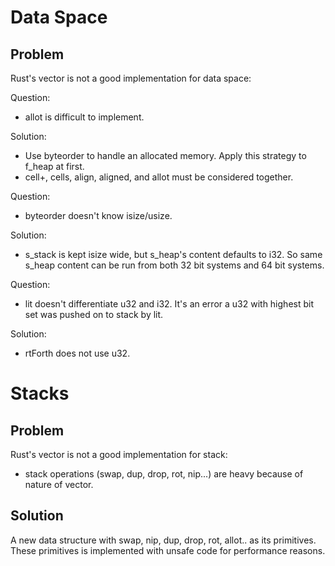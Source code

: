 # Data Space

## Problem

Rust's vector is not a good implementation for data space:

Question:

* allot is difficult to implement.

Solution:

* Use byteorder to handle an allocated memory. Apply this strategy to f_heap at first.
* cell+, cells, align, aligned, and allot must be considered together.

Question:

* byteorder doesn't know isize/usize.

Solution:

* s_stack is kept isize wide, but s_heap's content defaults to i32. So same s_heap content can be run from both 32 bit systems and 64 bit systems.

Question:

* lit doesn't differentiate u32 and i32. It's an error a u32 with highest bit set was pushed on to stack by lit.

Solution:

* rtForth does not use u32.

# Stacks

## Problem

Rust's vector is not a good implementation for stack:

* stack operations (swap, dup, drop, rot, nip...) are heavy because of nature of vector.

## Solution

A new data structure with swap, nip, dup, drop, rot, allot.. as its primitives. These primitives is implemented with unsafe code for performance reasons.

